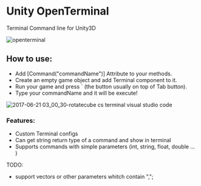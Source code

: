 # Unity OpenTerminal
Terminal Command line for Unity3D

![openterminal](https://user-images.githubusercontent.com/6388730/27359237-f97a8cc2-562f-11e7-8039-db8c282b6081.gif)


## How to use: 
- Add [Command("commandName")] Attribute to your methods.
- Create an empty game object and add Terminal component to it.
- Run your game and press ` (the button usually on top of Tab button).
- Type your commandName and it will be execute!

![2017-06-21 03_00_30-rotatecube cs terminal visual studio code](https://user-images.githubusercontent.com/6388730/27359328-73217f68-5630-11e7-83b6-8d1f0c47285b.png)


### Features:
- Custom Terminal configs
- Can get string return type of a command and show in terminal
- Supports commands with simple parameters (int, string, float, double ... )

TODO:
- support vectors or other parameters whitch contain ",";

